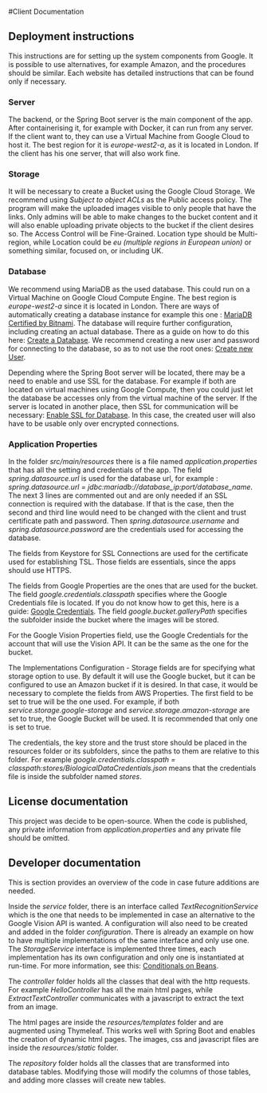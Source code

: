 #Client Documentation

## Deployment instructions

This instructions are for setting up the system components from Google. It is possible to use 
alternatives, for example Amazon, and the procedures should be similar. Each website has detailed
instructions that can be found only if necessary. 

### Server

The backend, or the Spring Boot server is the main component of the app. After containerising it, for example with Docker, it can run from
any server. If the client want to, they can use a Virtual Machine from Google Cloud to host it. The best region for it
is *europe-west2-a*, as it is located in London. If the client has his one server, that will also work fine. 

### Storage

It will be necessary to create a Bucket using the Google Cloud Storage. We recommend using *Subject to object ACLs*
as the Public access policy. The program will make the uploaded images visible to only people that have the links. Only
admins will be able to make changes to the bucket content and it will also enable uploading private objects to the 
bucket if the client desires so. The Access Control will be Fine-Grained. Location type should be Multi-region, while 
Location could be *eu (multiple regions in European union)* or something similar, focused on, or including UK.

### Database 

We recommend using MariaDB as the used database. This could run on a Virtual Machine on Google Cloud 
Compute Engine. The best region is *europe-west2-a* since it is located in London. There are ways of 
automatically creating a database instance for example this one :
[MariaDB Certified by Bitnami](https://console.cloud.google.com/marketplace/details/bitnami-launchpad/mariadb). 
The database will require further configuration, including creating an actual database. There as a guide on how to do this 
here: [Create a Database](https://dev.mysql.com/doc/refman/8.0/en/creating-database.html). We recommend creating a new user
and password for connecting to the database, so as to not use the root ones: 
[Create new User](https://dev.mysql.com/doc/refman/8.0/en/create-user.html).

Depending where the Spring Boot server will be located, there may be a need to enable and use SSL for the database. For 
example if both are located on virtual machines using Google Compute, then you could just let the database be accesses 
only from the virtual machine of the server. If the server is located in another place, then SSL for communication will
be necessary: [Enable SSL for Database](https://dev.mysql.com/doc/refman/5.7/en/using-encrypted-connections.html). In
this case, the created user will also have to be usable only over encrypted connections.

### Application Properties

In the folder *src/main/resources*  there is a file named *application.properties* that has all the setting and credentials 
of the app. The field *spring.datasource.url* is used for the database url, for example :
*spring.datasource.url = jdbc:mariadb://database_ip:port/database_name*. The next 3 lines are commented out and are only 
needed if an SSL connection is required with the database. If that is the case, then the second and third line would 
need to be changed with the client and trust certificate path and password. Then *spring.datasource.username* and 
*spring.datasource.password* are the credentials used for accessing the database.

The fields from Keystore for SSL Connections are used for the certificate used for establishing TSL. Those fields are
essentials, since the apps should use HTTPS. 

The fields from Google Properties are the ones that are used for the bucket. The field 
*google.credentials.classpath* specifies where the Google Credentials file is located. If you do not know how to get this,
here is a guide: [Google Credentials](https://cloud.google.com/docs/authentication/getting-started).
The field *google.bucket.galleryPath* specifies the subfolder inside the bucket where the images will be stored.

For the Google Vision Properties field, use the Google Credentials for the account that will use the Vision API. It can be
the same as the one for the bucket. 

The Implementations Configuration - Storage fields are for specifying what storage option to use. By default it will use 
the Google bucket, but it can be configured to use an Amazon bucket if it is desired. In that case, it would be necessary
to complete the fields from AWS Properties. The first field to be set to true will be the one used. For example,
if both *service.storage.google-storage* and *service.storage.amazon-storage* are set to true, the Google Bucket will be 
used. It is recommended that only one is set to true.   

The credentials, the key store and the trust store should be placed in the resources folder or its subfolders, since the 
paths to them are relative to this folder. For example *google.credentials.classpath = classpath:stores/BiologicalDataCredentials.json* 
means that the credentials file is inside the subfolder named *stores*.  

## License documentation

This project was decide to be open-source. When the code is published, any private information from 
*application.properties* and any private file should be omitted.

##  Developer documentation

This is section provides an overview of the code in case future additions are needed. 

Inside the *service* folder, there is an interface called *TextRecognitionService* which is the one that 
needs to be implemented in case an alternative to the Google Vision API is wanted. A configuration will also need to be created 
and added in the folder *configuration*. There is already an example on how to have multiple implementations of the same 
interface and only use one. The *StorageService* interface is implemented three times, each implementation has its own 
configuration and only one is instantiated at run-time. For more information, see this: 
[Conditionals on Beans](https://reflectoring.io/spring-boot-conditionals/).

The *controller* folder holds all the classes that deal with the http requests. For example 
*HelloController* has all the main html pages, while *ExtractTextController* communicates with a javascript 
to extract the text from an image.  

The html pages are inside the *resources/templates* folder and are augmented using Thymeleaf. This works well with Spring Boot 
and enables the creation of dynamic html pages. The images, css and javascript files are inside the *resources/static* folder.

The *repository* folder holds all the classes that are transformed into database tables. Modifying those will modify the 
columns of those tables, and adding more classes will create new tables.



